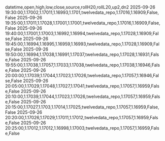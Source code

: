 datetime,open,high,low,close,source,rollH20,rollL20,up2,dn2
2025-09-26 19:30:00,1.17002,1.17011,1.16993,1.1701,twelvedata_repo,1.17016,1.16909,False,False
2025-09-26 19:35:00,1.17011,1.17028,1.17001,1.17001,twelvedata_repo,1.17016,1.16909,False,False
2025-09-26 19:40:00,1.17001,1.17003,1.16992,1.16994,twelvedata_repo,1.17028,1.16909,False,False
2025-09-26 19:45:00,1.16994,1.16995,1.16959,1.16993,twelvedata_repo,1.17028,1.16909,False,False
2025-09-26 19:50:00,1.16994,1.17038,1.16991,1.17037,twelvedata_repo,1.17028,1.16931,False,False
2025-09-26 19:55:00,1.17038,1.17057,1.17033,1.17038,twelvedata_repo,1.17038,1.16946,False,False
2025-09-26 20:00:00,1.17039,1.17044,1.17023,1.17026,twelvedata_repo,1.17057,1.16946,False,False
2025-09-26 20:05:00,1.17029,1.17048,1.17027,1.17041,twelvedata_repo,1.17057,1.16959,False,False
2025-09-26 20:10:00,1.17039,1.17044,1.17023,1.17026,twelvedata_repo,1.17057,1.16959,False,False
2025-09-26 20:15:00,1.17027,1.1703,1.17014,1.17025,twelvedata_repo,1.17057,1.16959,False,False
2025-09-26 20:20:00,1.17026,1.17029,1.17011,1.17012,twelvedata_repo,1.17057,1.16959,False,False
2025-09-26 20:25:00,1.17012,1.17012,1.16998,1.17003,twelvedata_repo,1.17057,1.16959,False,False

